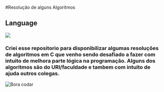 #Resolução de alguns Algoritmos

<h2>Language</h2>
<img src="https://img.shields.io/badge/C-00599C?style=for-the-badge&logo=c&logoColor=white" />

<h3>Criei esse repositorio para disponibilizar algumas resoluções de algoritmos em C que venho sendo desafiado a fazer com intuito de melhora parte lógica na programação.
Alguns dos algoritmos são do URI/faculdade e tambem com intuito de ajuda outros colegas.</h3>

![Bora codar](https://media.giphy.com/media/xUA7bdpLxQhsSQdyog/giphy.gif)
